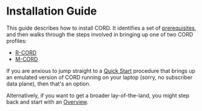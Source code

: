 # Installation Guide

This guide describes how to install CORD. It identifies a set of
[prerequisites](prereqs/README.md), and then walks through
the steps involved in bringing up one of two CORD profiles:

* [R-CORD](./profiles/rcord/install.md)
* [M-CORD](./profiles/mcord/install.md)

If you are anxious to jump straight to a [Quick Start](quickstart.md)
procedure that brings up an emulated version of CORD running
on your laptop (sorry, no subscriber data plane), then that's an option.

Alternatively, if you want to get a broader lay-of-the-land, you
might step back and start with an [Overview](overview.md).
